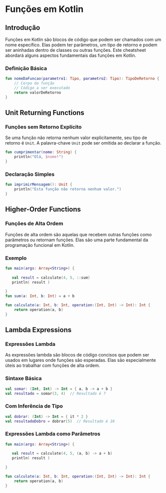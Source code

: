 # Funções em Kotlin

## **Introdução**

Funções em Kotlin são blocos de código que podem ser chamados com um nome específico. Elas podem ter parâmetros, um tipo de retorno e podem ser aninhadas dentro de classes ou outras funções. Este cheatsheet abordará alguns aspectos fundamentais das funções em Kotlin.

### **Definição Básica**

```kotlin
fun nomeDaFuncao(parametro1: Tipo, parametro2: Tipo): TipoDeRetorno {
    // Corpo da função
    // Código a ser executado
    return valorDeRetorno
}
```

## **Unit Returning Functions**

### **Funções sem Retorno Explícito**

Se uma função não retorna nenhum valor explicitamente, seu tipo de retorno é `Unit`. A palavra-chave `Unit` pode ser omitida ao declarar a função.

```kotlin
fun cumprimentar(nome: String) {
    println("Olá, $nome!")
}
```

### **Declaração Simples**

```kotlin
fun imprimirMensagem(): Unit {
    println("Esta função não retorna nenhum valor.")
}
```

## **Higher-Order Functions**

### **Funções de Alta Ordem**

Funções de alta ordem são aquelas que recebem outras funções como parâmetros ou retornam funções. Elas são uma parte fundamental da programação funcional em Kotlin.

### **Exemplo**

```kotlin
fun main(args: Array<String>) {
   
   val result = calculate(4, 5, ::sum) 
   println( result )
   
}
fun sum(a: Int, b: Int) = a + b 

fun calculate(a: Int, b: Int, operation:(Int, Int) -> Int): Int {
    return operation(a, b)                                       
}
```


## **Lambda Expressions**

### **Expressões Lambda**

As expressões lambda são blocos de código concisos que podem ser usados em lugares onde funções são esperadas. Elas são especialmente úteis ao trabalhar com funções de alta ordem.

### **Sintaxe Básica**

```kotlin
val somar: (Int, Int) -> Int = { a, b -> a + b }
val resultado = somar(3, 4)  // Resultado é 7
```

### **Com Inferência de Tipo**

```kotlin
val dobrar: (Int) -> Int = { it * 2 }
val resultadoDobro = dobrar(5)  // Resultado é 10
```

### **Expressões Lambda como Parâmetros**

```kotlin
fun main(args: Array<String>) {
   
   val result = calculate(4, 5, (a, b) -> a + b) 
   println( result )
   
}

fun calculate(a: Int, b: Int, operation:(Int, Int) -> Int): Int {
    return operation(a, b)                                       
}
```
